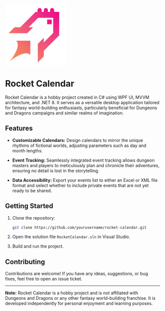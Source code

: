 
<img src="https://github.com/James-Steenburg/Rocket-Calendar/blob/master/RocketCalendar/Assets/RC-PNG-T.png" width="200" height="200">

# Rocket Calendar

Rocket Calendar is a hobby project created in C# using WPF UI, MVVM architecture, and .NET 8. It serves as a versatile desktop application tailored for fantasy world-building enthusiasts, particularly beneficial for Dungeons and Dragons campaigns and similar realms of imagination.

## Features

- **Customizable Calendars:** Design calendars to mirror the unique rhythms of fictional worlds, adjusting parameters such as day and month lengths.
  
- **Event Tracking:** Seamlessly integrated event tracking allows dungeon masters and players to meticulously plan and chronicle their adventures, ensuring no detail is lost in the storytelling.

- **Data Accessibility:** Export your events list to either an Excel or XML file format and select whether to include private events that are not yet ready to be shared.

## Getting Started

1. Clone the repository:

   ```bash
   git clone https://github.com/yourusername/rocket-calendar.git
   ```

2. Open the solution file `RocketCalendar.sln` in Visual Studio.

3. Build and run the project.

## Contributing

Contributions are welcome! If you have any ideas, suggestions, or bug fixes, feel free to open an issue ticket.

---

**Note:** Rocket Calendar is a hobby project and is not affiliated with Dungeons and Dragons or any other fantasy world-building franchise. It is developed independently for personal enjoyment and learning purposes.
